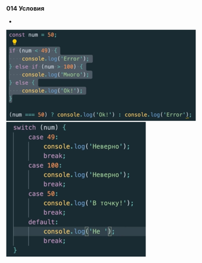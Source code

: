 ### **014 Условия**

-
![](../_png/Pasted%20image%2020220908194703.png)![](../_png/Pasted%20image%2020220908194707.png)